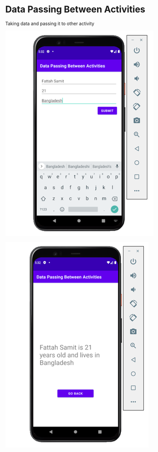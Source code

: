 # Data Passing Between Activities
Taking data and passing it to other activity

![Main Activity](https://raw.githubusercontent.com/fattahsamit/Android/main/Task4/image/act1.PNG?token=ANGUZBWGHXOTC3N5MURHQODBWM6YW)

![Second Activity](https://raw.githubusercontent.com/fattahsamit/Android/main/Task4/image/act2.PNG?token=ANGUZBX6ZHOMMNFHWUGO4HLBWM66I)